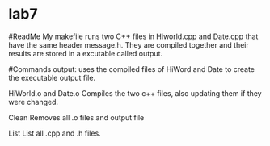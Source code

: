 # lab7

#ReadMe
My makefile runs two C++ files in Hiworld.cpp and Date.cpp that have the same header message.h. 
They are compiled together and their results are stored in a excutable called output.

#Commands 
output: 
    uses the compiled files of HiWord and Date to create the executable output file.

HiWorld.o and Date.o
    Compiles the two c++ files, also updating them if they were changed.
    
Clean
    Removes all .o files and output file
    
List
    List all .cpp and .h files.





